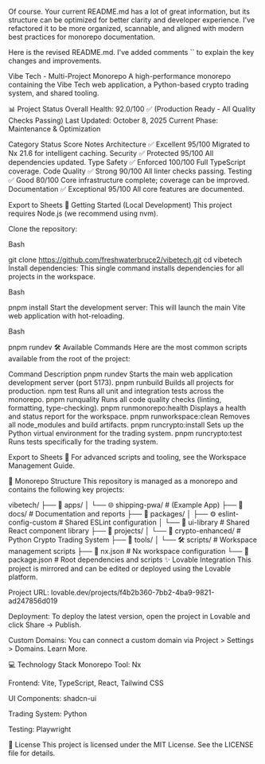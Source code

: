 Of course. Your current README.md has a lot of great information, but its structure can be optimized for better clarity and developer experience. I've refactored it to be more organized, scannable, and aligned with modern best practices for monorepo documentation.

Here is the revised README.md. I've added comments `` to explain the key changes and improvements.

Vibe Tech - Multi-Project Monorepo
A high-performance monorepo containing the Vibe Tech web application, a Python-based crypto trading system, and shared tooling.

📊 Project Status
Overall Health: 92.0/100 ✅ (Production Ready - All Quality Checks Passing)
Last Updated: October 8, 2025
Current Phase: Maintenance & Optimization

Category	Status	Score	Notes
Architecture	✅ Excellent	95/100	Migrated to Nx 21.6 for intelligent caching.
Security	✅ Protected	95/100	All dependencies updated.
Type Safety	✅ Enforced	100/100	Full TypeScript coverage.
Code Quality	✅ Strong	90/100	All linter checks passing.
Testing	✅ Good	80/100	Core infrastructure complete; coverage can be improved.
Documentation	✅ Exceptional	95/100	All core features are documented.

Export to Sheets
🚀 Getting Started (Local Development)
This project requires Node.js (we recommend using nvm).

Clone the repository:

Bash

git clone https://github.com/freshwaterbruce2/vibetech.git
cd vibetech
Install dependencies:
This single command installs dependencies for all projects in the workspace.

Bash

pnpm install
Start the development server:
This will launch the main Vite web application with hot-reloading.

Bash

pnpm rundev
🛠️ Available Commands
Here are the most common scripts available from the root of the project:

Command	Description
pnpm rundev	Starts the main web application development server (port 5173).
pnpm runbuild	Builds all projects for production.
npm test	Runs all unit and integration tests across the monorepo.
pnpm runquality	Runs all code quality checks (linting, formatting, type-checking).
pnpm runmonorepo:health	Displays a health and status report for the workspace.
pnpm runworkspace:clean	Removes all node_modules and build artifacts.
pnpm runcrypto:install	Sets up the Python virtual environment for the trading system.
pnpm runcrypto:test	Runs tests specifically for the trading system.

Export to Sheets
📖 For advanced scripts and tooling, see the Workspace Management Guide.

📂 Monorepo Structure
This repository is managed as a monorepo and contains the following key projects:

vibetech/
├── 📂 apps/
│   └── 🌐 shipping-pwa/         # (Example App)
├── 📂 docs/                    # Documentation and reports
├── 📂 packages/
│   ├── ⚙️ eslint-config-custom  # Shared ESLint configuration
│   └── 🎨 ui-library           # Shared React component library
├── 📂 projects/
│   └── 🐍 crypto-enhanced/      # Python Crypto Trading System
├── 📂 tools/
│   └── 🛠️ scripts/              # Workspace management scripts
├── 📄 nx.json                  # Nx workspace configuration
└── 📄 package.json               # Root dependencies and scripts
✨ Lovable Integration
This project is mirrored and can be edited or deployed using the Lovable platform.

Project URL: lovable.dev/projects/f4b2b360-7bb2-4ba9-9821-ad247856d019

Deployment: To deploy the latest version, open the project in Lovable and click Share -> Publish.

Custom Domains: You can connect a custom domain via Project > Settings > Domains. Learn More.

💻 Technology Stack
Monorepo Tool: Nx

Frontend: Vite, TypeScript, React, Tailwind CSS

UI Components: shadcn-ui

Trading System: Python

Testing: Playwright

📄 License
This project is licensed under the MIT License. See the LICENSE file for details.
